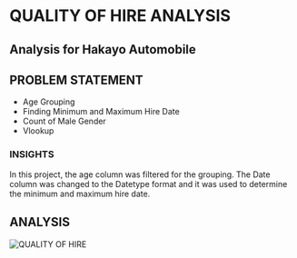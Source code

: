 # QUALITY OF HIRE ANALYSIS

## Analysis for Hakayo Automobile

## PROBLEM STATEMENT
* Age Grouping
* Finding Minimum and Maximum Hire Date
* Count of Male Gender
* Vlookup

### INSIGHTS

In this project, the age column was filtered for the grouping.
The Date column was changed to the Datetype format and it was used to determine the minimum and maximum hire date.


## ANALYSIS
![QUALITY OF HIRE](https://user-images.githubusercontent.com/122671659/235329999-b468c150-bcef-4038-8fa5-5fd3988bf0c3.jpg)





